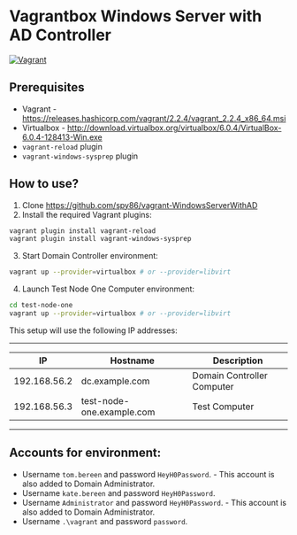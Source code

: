 # Vagrantbox Windows Server with AD Controller

[![Vagrant](https://img.shields.io/badge/vagrant-WindowsServerWithAD-orange.svg)]()

## Prerequisites
* Vagrant - https://releases.hashicorp.com/vagrant/2.2.4/vagrant_2.2.4_x86_64.msi
* Virtualbox - http://download.virtualbox.org/virtualbox/6.0.4/VirtualBox-6.0.4-128413-Win.exe
* `vagrant-reload` plugin
* `vagrant-windows-sysprep` plugin

## How to use?

1. Clone https://github.com/spy86/vagrant-WindowsServerWithAD
2. Install the required Vagrant plugins:

```bash
vagrant plugin install vagrant-reload
vagrant plugin install vagrant-windows-sysprep
```

3. Start Domain Controller environment:

```bash
vagrant up --provider=virtualbox # or --provider=libvirt
```

4. Launch Test Node One Computer environment:

```bash
cd test-node-one
vagrant up --provider=virtualbox # or --provider=libvirt
```

This setup will use the following IP addresses:
***

| IP           | Hostname                  | Description                |
|--------------|---------------------------|----------------------------|
| 192.168.56.2 | dc.example.com            | Domain Controller Computer |
| 192.168.56.3 | test-node-one.example.com | Test Computer              |

***

## Accounts for environment:

* Username `tom.bereen` and password `HeyH0Password`. - This account is also added to Domain Administrator.
* Username `kate.bereen` and password `HeyH0Password`.
* Username `Administrator` and password `HeyH0Password`. - This account is also added to Domain Administrator.
* Username `.\vagrant` and password `password`.
